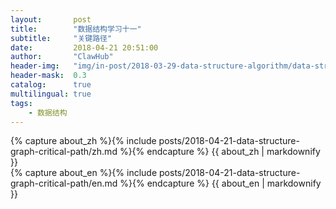 ```yaml
---
layout:       post
title:        "数据结构学习十一"
subtitle:     "关键路径"
date:         2018-04-21 20:51:00
author:       "ClawHub"
header-img:   "img/in-post/2018-03-29-data-structure-algorithm/data-structure.jpg"
header-mask:  0.3
catalog:      true
multilingual: true
tags:
    - 数据结构
---
```


<!-- Chinese Version -->
<div class="zh post-container">
    {% capture about_zh %}{% include posts/2018-04-21-data-structure-graph-critical-path/zh.md %}{% endcapture %}
    {{ about_zh | markdownify }}
</div>

<!-- English Version -->
<div class="en post-container">
    {% capture about_en %}{% include posts/2018-04-21-data-structure-graph-critical-path/en.md %}{% endcapture %}
    {{ about_en | markdownify }}
</div>
